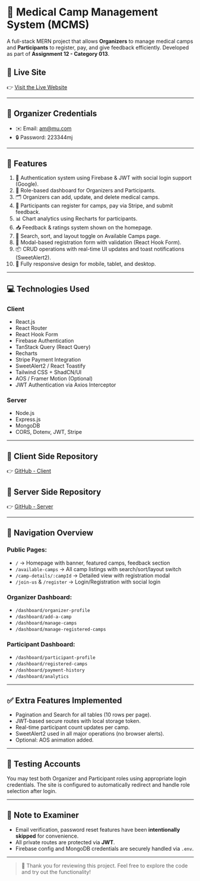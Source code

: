 # 🏥 Medical Camp Management System (MCMS)

A full-stack MERN project that allows **Organizers** to manage medical camps and **Participants** to register, pay, and give feedback efficiently. Developed as part of **Assignment 12 - Category 013**.

## 🔗 Live Site
👉 [Visit the Live Website](https://your-live-site-link.com)

---

## 🔑 Organizer Credentials

- ✉️ Email: am@mu.com  
- 🔒 Password: 223344mj

---

## 🚀 Features

1. 🔐 Authentication system using Firebase & JWT with social login support (Google).
2. 🧑 Role-based dashboard for Organizers and Participants.
3. 🗂️ Organizers can add, update, and delete medical camps.
4. 👥 Participants can register for camps, pay via Stripe, and submit feedback.
5. 📊 Chart analytics using Recharts for participants.
6. 📥 Feedback & ratings system shown on the homepage.
7. 🔎 Search, sort, and layout toggle on Available Camps page.
8. 📄 Modal-based registration form with validation (React Hook Form).
9. 📦 CRUD operations with real-time UI updates and toast notifications (SweetAlert2).
10. 📱 Fully responsive design for mobile, tablet, and desktop.

---

## 💻 Technologies Used

### Client
- React.js
- React Router
- React Hook Form
- Firebase Authentication
- TanStack Query (React Query)
- Recharts
- Stripe Payment Integration
- SweetAlert2 / React Toastify
- Tailwind CSS + ShadCN/UI
- AOS / Framer Motion (Optional)
- JWT Authentication via Axios Interceptor

### Server
- Node.js
- Express.js
- MongoDB
- CORS, Dotenv, JWT, Stripe

---

## 📁 Client Side Repository
👉 [GitHub - Client](https://github.com/Programming-Hero-Web-Course4/b11a12-client-side-Mj-Marjan)

## 📁 Server Side Repository
👉 [GitHub - Server](https://github.com/Programming-Hero-Web-Course4/b11a12-server-side-Mj-Marjan)

---

## 🧭 Navigation Overview

### Public Pages:
- `/` → Homepage with banner, featured camps, feedback section
- `/available-camps` → All camp listings with search/sort/layout switch
- `/camp-details/:campId` → Detailed view with registration modal
- `/join-us` & `/register` → Login/Registration with social login

### Organizer Dashboard:
- `/dashboard/organizer-profile`
- `/dashboard/add-a-camp`
- `/dashboard/manage-camps`
- `/dashboard/manage-registered-camps`

### Participant Dashboard:
- `/dashboard/participant-profile`
- `/dashboard/registered-camps`
- `/dashboard/payment-history`
- `/dashboard/analytics`

---

## ✅ Extra Features Implemented

- Pagination and Search for all tables (10 rows per page).
- JWT-based secure routes with local storage token.
- Real-time participant count updates per camp.
- SweetAlert2 used in all major operations (no browser alerts).
- Optional: AOS animation added.

---

## 🧪 Testing Accounts

You may test both Organizer and Participant roles using appropriate login credentials. The site is configured to automatically redirect and handle role selection after login.

---

## 📄 Note to Examiner

- Email verification, password reset features have been **intentionally skipped** for convenience.
- All private routes are protected via **JWT**.
- Firebase config and MongoDB credentials are securely handled via `.env`.

---

> 📢 Thank you for reviewing this project. Feel free to explore the code and try out the functionality!
